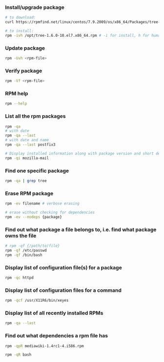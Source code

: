 ### Install/upgrade package

```bash
# to download:
curl https://rpmfind.net/linux/centos/7.9.2009/os/x86_64/Packages/tree-1.6.0-10.el7.x86_64.rpm -o tree-1.6.0-10.el7.x86_64.rpm # -o means to output the file from the link to the filename "tree-1.6.0-10.el7.x86_64.rpm"

# to install:
rpm -ivh /opt/tree-1.6.0-10.el7.x86_64.rpm # -i for install, h for human form, v for verbose
```

### Update package

```bash
rpm -Uvh <rpm-file>
```

### Verify package

```bash
rpm -Vf <rpm-file>
```



### RPM help

```bash
rpm --help
```

### List all the rpm packages

```bash
rpm -qa
# with date
rpm -qa --last
# with date and name
rpm -qa --last postfix3

# Display installed information along with package version and short description
rpm -qi mozilla-mail
```

### Find one specific package

```bash
rpm -qa | grep tree
```

### Erase RPM package

```bash
rpm -ev filename # verbose erasing

# erase without checking for dependencies
rpm -ev --nodeps {package}
```

### Find out what package a file belongs to, i.e. find what package owns the file

```bash
# rpm -qf {/path/to/file}
rpm -qf /etc/passwd
rpm -qf /bin/bash
```

### Display list of configuration file(s) for a package

```bash
rpm -qc httpd
```

### Display list of configuration files for a command

```bash
rpm -qcf /usr/X11R6/bin/xeyes
```

### Display list of all recently installed RPMs

```bash
rpm -qa --last
```

### Find out what dependencies a rpm file has

```bash
rpm -qpR mediawiki-1.4rc1-4.i586.rpm

rpm -qR bash
```


